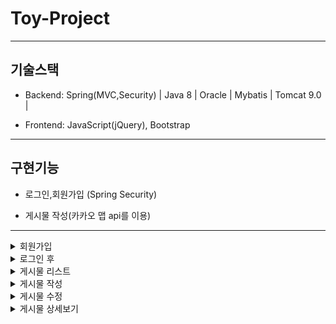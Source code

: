 # Toy-Project


------------

## 기술스택

+ Backend: Spring(MVC,Security) | Java 8 | Oracle | Mybatis | Tomcat 9.0 | 

+ Frontend: JavaScript(jQuery), Bootstrap

------------

## 구현기능

+ 로그인,회원가입 (Spring Security)

+ 게시물 작성(카카오 맵 api를 이용)


------------
<details>
    <summary>회원가입</summary>
  
![image](https://user-images.githubusercontent.com/69449157/115558572-d89c4180-a2ed-11eb-9df5-600a0d45f772.png)

</details>



<details>
    <summary>로그인 후</summary>
  
![image](https://user-images.githubusercontent.com/69449157/115558644-e782f400-a2ed-11eb-9214-975fc8575f7e.png)


</details>


<details>
    <summary>게시물 리스트</summary>
  
![image](https://user-images.githubusercontent.com/69449157/115558674-ef429880-a2ed-11eb-976a-a126bd9339dc.png)


</details>


<details>
    <summary>게시물 작성</summary>
  
![image](https://user-images.githubusercontent.com/69449157/115558851-1c8f4680-a2ee-11eb-8193-36fc89773d10.png)

</details>


<details>
    <summary>게시물 수정</summary>
  
![image](https://user-images.githubusercontent.com/69449157/115558770-06818600-a2ee-11eb-8742-5b8ed09921f1.png)

</details>

<details>
    <summary>게시물 상세보기</summary>
  
![image](https://user-images.githubusercontent.com/69449157/115558725-fb2e5a80-a2ed-11eb-9422-399a56fecec4.png)

</details>







